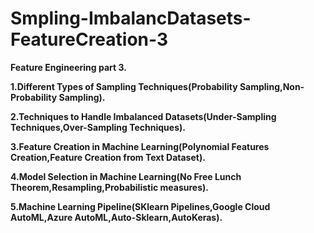 # Smpling-ImbalancDatasets-FeatureCreation-3

**Feature Engineering part 3.** 

**1.Different Types of Sampling Techniques(Probability Sampling,Non-Probability Sampling).**

**2.Techniques to Handle Imbalanced Datasets(Under-Sampling Techniques,Over-Sampling Techniques).**

**3.Feature Creation in Machine Learning(Polynomial Features Creation,Feature Creation from Text Dataset).**

**4.Model Selection in Machine Learning(No Free Lunch Theorem,Resampling,Probabilistic measures).**

**5.Machine Learning Pipeline(SKlearn Pipelines,Google Cloud AutoML,Azure AutoML,Auto-Sklearn,AutoKeras).**
